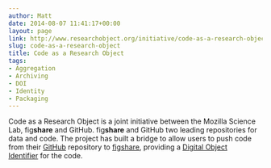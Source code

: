 ```yaml
---
author: Matt
date: 2014-08-07 11:41:17+00:00
layout: page
link: http://www.researchobject.org/initiative/code-as-a-research-object/
slug: code-as-a-research-object
title: Code as a Research Object
tags:
- Aggregation
- Archiving
- DOI
- Identity
- Packaging
---
```

Code as a Research Object is a joint initiative between the Mozilla Science Lab, fig**share** and GitHub.
fig**share** and GitHub two leading repositories for data and code.
The project has built a bridge to allow users to push code from their [GitHub](http://github.com/) repository to [figshare](http://figshare.com/), providing a [Digital Object Identifier](http://en.wikipedia.org/wiki/Digital_object_identifier) for the code.
